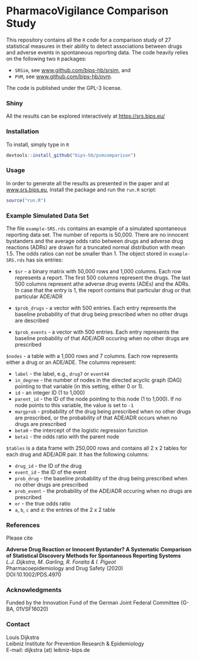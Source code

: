 # PharmacoVigilance Comparison Study

This repository contains all the `R` code for a comparison study of 27 statistical measures in their ability 
to detect associations between drugs and adverse events in spontaneous reporting data. The code heavily relies
on the following two `R` packages: 

* `SRSim`, see www.github.com/bips-hb/srsim, and 
* `PVM`, see www.github.com/bips-hb/pvm.  

The code is published under the GPL-3 license. 

### Shiny 

All the results can be explored interactively at https://srs.bips.eu/

### Installation
 
To install, simply type in `R`

```R
devtools::install_github("bips-hb/pvmcomparison")
```

### Usage

In order to generate all the results as presented in the paper and at www.srs.bips.eu, install the package 
and run the `run.R` script: 

```R
source("run.R")
```

### Example Simulated Data Set

The file `example-SRS.rds` contains an example of a simulated spontaneous reporting data set. The number of reports is 50,000. There are no innocent bystanders 
and the average odds ratio between drugs and adverse drug reactions (ADRs) are drawn for a truncated normal distribution with mean 1.5. The odds ratios can not be smaller than 1. The object stored in `example-SRS.rds` has six entries: 

* `$sr` - a binary matrix with 50,000 rows and 1,000 columns. Each row represents a report. The first 500 columns represent the drugs. The last 500 columns represent athe adverse drug events (ADEs) and the ADRs. In case that the entry is 1, the report contains that particular drug or that particular ADE/ADR 

* `$prob_drugs` - a vector with 500 entries. Each entry represents the baseline probability of that drug being prescribed when no other drugs are described

* `$prob_events` - a vector with 500 entries. Each entry represents the baseline probability of that ADE/ADR occuring when no other drugs are prescribed  

`$nodes` - a table with a 1,000 rows and 7 columns. Each row represents either a drug or an ADE/ADE. The columns represent: 

* `label` - the label, e.g., `drug7` or `event44` 
* `in_degree` - the number of nodes in the directed acyclic graph (DAG) pointing to that variable (in this setting, either 0 or 1). 
* `id` - an integer ID (1 to 1,000)
* `parent_id` - the ID of the node pointing to this node (1 to 1,000). If no node points to this variable, the value is set to `-1`
* `margprob` - probability of the drug being prescribed when no other drugs are prescribed, or the probability of that ADE/ADR occurs when no drugs are prescribed 
* `beta0` - the intercept of the logistic regression function
* `beta1` - the odds ratio with the parent node 

`$tables` is a data frame with 250,000 rows and contains all 2 x 2 tables for each drug and ADE/ADR pair. It has the following columns: 

* `drug_id` - the ID of the drug
* `event_id` - the ID of the event
* `prob_drug` - the baseline probability of the drug being prescribed when no other drugs are prescribed 
* `prob_event` - the probability of the ADE/ADR occuring when no drugs are prescribed
* `or` - the true odds ratio 
* `a`, `b`, `c` and `d`: the entries of the 2 x 2 table

### References

Please cite 



__Adverse Drug Reaction or Innocent Bystander? A Systematic Comparison of Statistical Discovery Methods for Spontaneous Reporting Systems__\
*L.J. Dijkstra, M. Garling, R. Foraita & I. Pigeot*\
Pharmacoepidemiology and Drug Safety (2020)\
DOI:10.1002/PDS.4970

### Acknowledgments 
Funded by the Innovation Fund of the German Joint Federal Committee 
(G-BA, 01VSF16020)

### Contact

Louis Dijkstra\
Leibniz Institute for Prevention Research & Epidemiology  
E-mail: dijkstra (at) leibniz-bips.de
